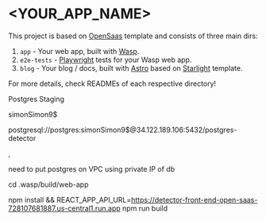# <YOUR_APP_NAME>

This project is based on [OpenSaas](https://opensaas.sh) template and consists of three main dirs:
1. `app` - Your web app, built with [Wasp](https://wasp-lang.dev).
2. `e2e-tests` - [Playwright](https://playwright.dev/) tests for your Wasp web app.
3. `blog` - Your blog / docs, built with [Astro](https://docs.astro.build) based on [Starlight](https://starlight.astro.build/) template.

For more details, check READMEs of each respective directory!


Postgres Staging


simonSimon9$


postgresql://postgres:simonSimon9$@34.122.189.106:5432/postgres-detector

,




need to put postgres on VPC using private IP of db



cd .wasp/build/web-app

npm install && REACT_APP_API_URL=https://detector-front-end-open-saas-728107681887.us-central1.run.app npm run build


